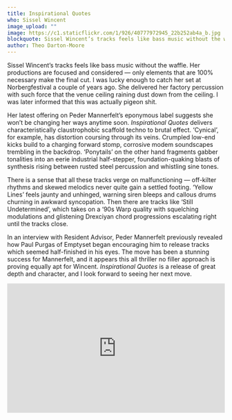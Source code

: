 ```yaml
---
title: Inspirational Quotes
who: Sissel Wincent
image_upload: ""
image: https://c1.staticflickr.com/1/926/40777972945_22b252ab4a_b.jpg
blockquote: Sissel Wincent’s tracks feels like bass music without the waffle. Her productions are focused and considered — only elements that are 100% necessary make the final cut. I was lucky enough to catch her set at Norbergfestival a couple of years ago. She delivered her factory percussion with such force that the venue ceiling raining dust down from the ceiling. I was later informed that this was actually pigeon shit.
author: Theo Darton-Moore
---
```

Sissel Wincent’s tracks feels like bass music without the waffle. Her productions are focused and considered — only elements that are 100% necessary make the final cut. I was lucky enough to catch her set at Norbergfestival a couple of years ago. She delivered her factory percussion with such force that the venue ceiling raining dust down from the ceiling. I was later informed that this was actually pigeon shit.

Her latest offering on Peder Mannerfelt’s eponymous label suggests she won’t be changing her ways anytime soon. _Inspirational Quotes_ delivers characteristically claustrophobic scaffold techno to brutal effect. ‘Cynical’, for example, has distortion coursing through its veins. Crumpled low-end kicks build to a charging forward stomp, corrosive modem soundscapes trembling in the backdrop. ‘Ponytails’ on the other hand fragments gabber tonalities into an eerie industrial half-stepper, foundation-quaking blasts of synthesis rising between rusted steel percussion and whistling sine tones.

There is a sense that all these tracks verge on malfunctioning — off-kilter rhythms and skewed melodics never quite gain a settled footing. ‘Yellow Lines’ feels jaunty and unhinged, warning siren bleeps and callous drums churning in awkward syncopation. Then there are tracks like ‘Still Undetermined’, which takes on a ‘90s Warp quality with squelching modulations and glistening Drexciyan chord progressions escalating right until the tracks close.

In an interview with Resident Advisor, Peder Mannerfelt previously revealed how Paul Purgas of Emptyset began encouraging him to release tracks which seemed half-finished in his eyes. The move has been a stunning success for Mannerfelt, and it appears this all thriller no filler approach is proving equally apt for Wincent. _Inspirational Quotes_ is a release of great depth and character, and I look forward to seeing her next move. 

<iframe width="100%" height="300" scrolling="no" frameborder="no" allow="autoplay" src="https://w.soundcloud.com/player/?url=https%3A//api.soundcloud.com/playlists/459101580&color=%23ff5500&auto_play=false&hide_related=false&show_comments=true&show_user=true&show_reposts=false&show_teaser=true&visual=true"></iframe>